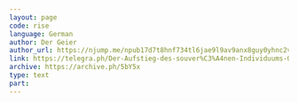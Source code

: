 ```yaml
---
layout: page
code: rise
language: German
author: Der Geier
author_url: https://njump.me/npub17d7t8hnf734tl6jae9l9av9anx8guy0yhnc2vd9w22vgcvrazs8qjtsnpu
link: https://telegra.ph/Der-Aufstieg-des-souver%C3%A4nen-Individuums-04-07
archive: https://archive.ph/5bY5x
type: text
part: 
---
```


